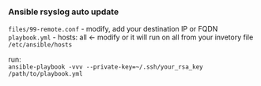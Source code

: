 ### Ansible rsyslog auto update

`files/99-remote.conf` - modify, add your destination IP or FQDN   
`playbook.yml` - hosts: all <- modify or it will run on all from your invetory file `/etc/ansible/hosts`

run:  
`ansible-playbook -vvv --private-key=~/.ssh/your_rsa_key /path/to/playbook.yml`

